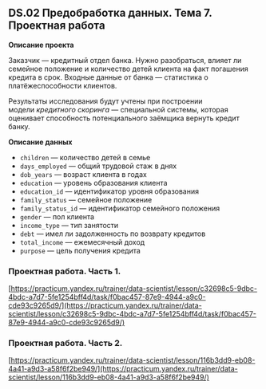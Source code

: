 ## DS.02 Предобработка данных. Тема 7. Проектная работа 

**Описание проекта**

Заказчик — кредитный отдел банка. Нужно разобраться, влияет ли семейное положение и количество детей клиента на факт погашения кредита в срок. Входные данные от банка — статистика о платёжеспособности клиентов.

Результаты исследования будут учтены при построении модели _кредитного скоринга_ — специальной системы, которая оценивает способность потенциального заёмщика вернуть кредит банку.

**Описание данных**

* `children` _—_ количество детей в семье
* `days_employed` — общий трудовой стаж в днях
* `dob_years` — возраст клиента в годах
* `education` — уровень образования клиента
* `education_id` — идентификатор уровня образования
* `family_status` — семейное положение
* `family_status_id` — идентификатор семейного положения
* `gender` — пол клиента
* `income_type` — тип занятости
* `debt` — имел ли задолженность по возврату кредитов
* `total_income` — ежемесячный доход
* `purpose` — цель получения кредита

  

### Проектная работа. Часть 1.

[https://practicum.yandex.ru/trainer/data-scientist/lesson/c32698c5-9dbc-4bdc-a7d7-5fe1254bff4d/task/f0bac457-87e9-4944-a9c0-cde93c9265d9/](https://practicum.yandex.ru/trainer/data-scientist/lesson/c32698c5-9dbc-4bdc-a7d7-5fe1254bff4d/task/f0bac457-87e9-4944-a9c0-cde93c9265d9/)

  

### Проектная работа. Часть 2.

[https://practicum.yandex.ru/trainer/data-scientist/lesson/116b3dd9-eb08-4a41-a9d3-a58f6f2be949/](https://practicum.yandex.ru/trainer/data-scientist/lesson/116b3dd9-eb08-4a41-a9d3-a58f6f2be949/)